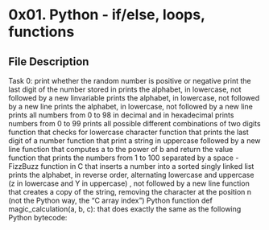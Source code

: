 # 0x01. Python - if/else, loops, functions

## File Description

Task 0: print whether the random number is positive or negative
print the last digit of the number stored in prints the alphabet, in lowercase, not followed by a new linvariable
prints the alphabet, in lowercase, not followed by a new line
prints the alphabet, in lowercase, not followed by a new line
prints all numbers from 0 to 98 in decimal and in hexadecimal
prints numbers from 0 to 99
prints all possible different combinations of two digits
function that checks for lowercase character
function that prints the last digit of a number
function that print a string in uppercase followed by a new line
function that computes a to the power of b and return the value
function that prints the numbers from 1 to 100 separated by a space - FizzBuzz
function in C that inserts a number into a sorted singly linked list
prints the alphabet, in reverse order, alternating lowercase and uppercase (z in lowercase and Y in uppercase) , not followed by a new line
function that creates a copy of the string, removing the character at the position n (not the Python way, the “C array index”)
Python function def magic_calculation(a, b, c): that does exactly the same as the following Python bytecode:
